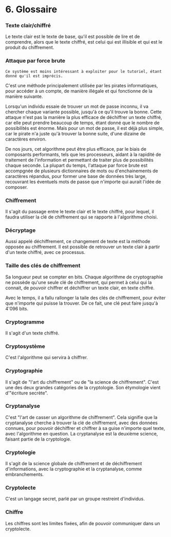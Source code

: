 # 6. Glossaire

### Texte clair/chiffré

Le texte clair est le texte de base, qu'il est possible de lire et de comprendre, alors que le texte chiffré, est celui qui est illisible et qui est le produit du chiffrement.

### Attaque par force brute

```{Warning}
Ce système est moins intéressant à exploiter pour le tutoriel, étant donné qu'il est imprécis.
```

C'est une méthode principalement utilisée par les pirates informatiques, pour accéder à un compte, de manière illégale et qui fonctionne de la manière suivante.

Lorsqu'un individu essaie de trouver un mot de passe inconnu, il va chercher chaque variante possible, jusqu'à ce qu'il trouve la bonne. Cette attaque n'est pas la manière la plus efficace de déchiffrer un texte chiffré, car elle peut prendre beaucoup de temps, étant donné que le nombre de possibilités est énorme. Mais pour un mot de passe, il est déjà plus simple, car le pirate n'a juste qu'à trouver la bonne suite, d'une dizaine de caractères environ.

De nos jours, cet algorithme peut être plus efficace, par le biais de composants performants, tels que les processeurs, aidant à la rapidité de traitement de l'information et permettant de traiter plus de possibilités chaque seconde. La plupart du temps, l'attaque par force brute est accompgnée de plusieurs dictionnaires de mots ou d'enchainements de caractères répandus, pour former une base de données très large, recouvrant les éventuels mots de passe que n'importe qui aurait l'idée de composer.

### Chiffrement

Il s'agit du passage entre le texte clair et le texte chiffré, pour lequel, il faudra utiliser la clé de chiffrement qui se rapporte à l'algorithme choisi.

### Décryptage

Aussi appelé déchiffrement, ce changement de texte est la méthode opposée au chiffrement. Il est possible de retrouver un texte clair à partir d'un texte chiffré, avec ce processus.

### Taille des clés de chiffrement

Sa longueur peut se compter en bits. Chaque algorithme de cryptographie ne possède qu'une seule clé de chiffrement, qui permet à celui qui la connait, de pouvoir chiffrer et déchiffrer un texte clair, en texte chiffré.

Avec le temps, il a fallu rallonger la taile des clés de chiffrement, pour éviter que n'importe qui puisse la trouver. De ce fait, une clé peut faire jusqu'à 4'096 bits.

### Cryptogramme

Il s'agit d'un texte chiffré.

### Cryptosystème

C'est l'algorithme qui servira à chiffrer.

### Cryptographie

Il s'agit de "l'art du chiffrement" ou de "la science de chiffrement". C'est une des deux grandes catégories de la cryptologie. Son étymologie vient d'"écriture secrète".

### Cryptanalyse

C'est "l'art de casser un algorithme de chiffrement". Cela signifie que la cryptanalyse cherche à trouver la clé de chiffrement, avec des données connues, pour pouvoir déchiffrer et chiffrer à sa guise n'importe quel texte, avec l'algorithme en question. La cryptanalyse est la deuxième science, faisant partie de la cryptologie.

### Cryptologie

Il s'agit de la science globale de chiffrement et de déchiffrement d'informations, avec la cryptographie et la cryptanalyse, comme embranchements.

### Cryptolecte

C'est un langage secret, parlé par un groupe restreint d'individus.

### Chiffre

Les chiffres sont les limites fixées, afin de pouvoir communiquer dans un cryptolecte.
